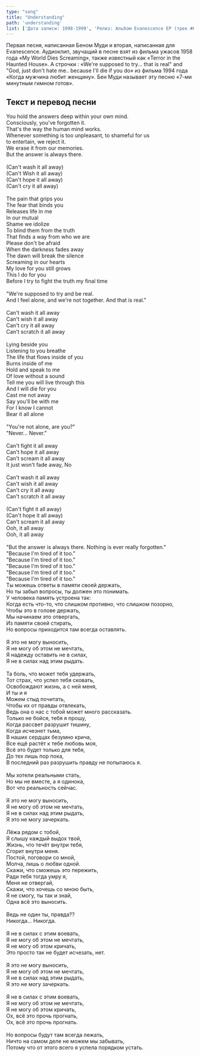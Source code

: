 ```yaml
---
type: "song"
title: "Understanding"
path: 'understanding'
list: ['Дата записи: 1998-1999', 'Релиз: Альбом Evanescence EP (трек #6), Sound Asleep (трек #5, #3)', 'Продолжительность: 7:24']
---
```


Первая песня, написанная Беном Муди и вторая, написанная для Evanescence. Аудиоклип, звучащий в песне взят из фильма ужасов 1958 года «My World Dies Screaming», также известный как «Terror in the Haunted House». А строчки : «We're supposed to try... that is real" and "God, just don't hate me.. because I'll die if you do» из фильма 1994 года «Когда мужчина любит женщину». Бен Муди называет эту песню «7-ми минутным гимном готов».



## <i class="fas fa-dove"></i> Текст и перевод песни

<div class="song-wrap">

<div class="song-lyric">
				You hold the answers deep within your own mind.<br/>
				Consciously, you've forgotten it.<br/>
				That's the way the human mind works.<br/>
				Whenever something is too unpleasant, to shameful for us<br/>
				to entertain, we reject it.<br/>
				We erase it from our memories.<br/>
				But the answer is always there.<br/>
<br/>
				(Can't wash it all away)<br/>
				(Can't Wish it all away)<br/>
				(Can't hope it all away)<br/>
				(Can't cry it all away)<br/>
<br/>
				The pain that grips you<br/>
				The fear that binds you<br/>
				Releases life in me<br/>
				In our mutual<br/>
				Shame we idolize<br/>
				To blind them from the truth<br/>
				That finds a way from who we are<br/>
				Please don't be afraid<br/>
				When the darkness fades away<br/>
				The dawn will break the silence<br/>
				Screaming in our hearts<br/>
				My love for you still grows<br/>
				This I do for you<br/>
				Before I try to fight the truth my final time<br/>
<br/>
				"We're supposed to try and be real.<br/>
				And I feel alone, and we're not together. And that is real."<br/>
<br/>
				Can't wash it all away<br/>
				Can't wish it all away<br/>
				Can't cry it all away<br/>
				Can't scratch it all away<br/>
<br/>
				Lying beside you<br/>
				Listening to you breathe<br/>
				The life that flows inside of you<br/>
				Burns inside of me<br/>
				Hold and speak to me<br/>
				Of love without a sound<br/>
				Tell me you will live through this<br/>
				And I will die for you<br/>
				Cast me not away<br/>
				Say you'll be with me<br/>
				For I know I cannot<br/>
				Bear it all alone<br/>
<br/>
				"You're not alone, are you?"<br/>
				"Never... Never."<br/>
<br/>
				Can't fight it all away<br/>
				Can't hope it all away<br/>
				Can't scream it all away<br/>
				It just won't fade away, No<br/>
<br/>
				Can't wash it all away<br/>
				Can't wish it all away<br/>
				Can't cry it all away<br/>
				Can't scratch it all away<br/>
<br/>
				(Can't fight it all away)<br/>
				(Can't hope it all away)<br/>
				Can't scream it all away<br/>
				Ooh, it all away<br/>
				Ooh, it all away<br/>
<br/>
				"But the answer is always there. Nothing is ever really forgotten."<br/>
				"Because I'm tired of it too."<br/>
				"Because I'm tired of it too."<br/>
				"Because I'm tired of it too."<br/>
				"Because I'm tired of it too."<br/>
				"Because I'm tired of it too."</div>

<div class="song-lyric">
				Ты можешь ответы в памяти своей держать,<br/>
				Но ты забыл вопросы, ты должен это понимать.<br/>
				У человека память устроена так:<br/>
				Когда есть что-то, что слишком противно, что слишком позорно,<br/>
				Чтобы это в голове держать,<br/>
				Мы начинаем это отвергать,<br/>
				Из памяти своей стирать,<br/>
				Но вопросы приходится там всегда оставлять.<br/>
<br/>
				Я это не могу выносить,<br/>
				Я не могу об этом не мечтать,<br/>
				Я надежду оставить не в силах,<br/>
				Я не в силах над этим рыдать.<br/>
<br/>
				Та боль, что может тебя удержать,<br/>
				Тот страх, что успел тебя сковать,<br/>
				Освобождают жизнь, а с ней меня,<br/>
				И ты и я<br/>
				Можем стыд почитать,<br/>
				Чтобы их от правды отвлекать,<br/>
				Ведь она о нас с тобой может много рассказать.<br/>
				Только не бойся, тебя я прошу,<br/>
				Когда рассвет разрушит тишину,<br/>
				Когда исчезнет тьма,<br/>
				В наших сердцах безумно крича,<br/>
				Все ещё растёт к тебе любовь моя,<br/>
				Всё это будет только для тебя,<br/>
				До тех лишь пор пока,<br/>
				В последний раз разрушить правду не попытаюсь я.<br/>
<br/>
				Мы хотели реальными стать,<br/>
				Но мы не вместе, а я одинока,<br/>
				Вот что реальность сейчас.<br/>
<br/>
				Я это не могу выносить,<br/>
				Я не могу об этом не мечтать,<br/>
				Я не в силах над этим рыдать,<br/>
				Я это не могу зачеркать.<br/>
<br/>
				Лёжа рядом с тобой,<br/>
				Я слышу каждый выдох твой,<br/>
				Жизнь, что течёт внутри тебя,<br/>
				Сгорит внутри меня.<br/>
				Постой, поговори со мной,<br/>
				Молча, лишь о любви одной.<br/>
				Скажи, что сможешь это пережить,<br/>
				Ради тебя тогда умру я,<br/>
				Меня не отвергай,<br/>
				Скажи, что хочешь со мною быть,<br/>
				Я не смогу, ты так и знай,<br/>
				Одна всё это выносить.<br/>
<br/>
				Ведь не один ты, правда??<br/>
				Никогда… Никогда.<br/>
<br/>
				Я не в силах с этим воевать,<br/>
				Я не могу об этом не мечтать,<br/>
				Я не могу об этом кричать,<br/>
				Это просто так не будет исчезать, нет.<br/>
<br/>
				Я это не могу выносить,<br/>
				Я не могу об этом не мечтать,<br/>
				Я не в силах над этим рыдать,<br/>
				Я это не могу зачеркать.<br/>
<br/>
				Я не в силах с этим воевать,<br/>
				Я не могу об этом не мечтать,<br/>
				Я не могу об этом кричать,<br/>
				Ох, всё это прочь прогнать,<br/>
				Ох, всё это прочь прогнать.<br/>
<br/>
				Но вопросы будут там всегда лежать,<br/>
				Ничто на самом деле не можем мы забывать,<br/>
				Потому что от этого всего я успела порядком устать.</div>

</div>
    